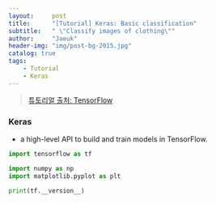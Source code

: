 ```yaml
---
layout:     post
title:      "[Tutorial] Keras: Basic classification"
subtitle:   " \"Classify images of clothing\""
author:     "Jaeuk"
header-img: "img/post-bg-2015.jpg"
catalog: true
tags:
    - Tutorial
    - Keras
---
```


> [튜토리얼 출처: TensorFlow](https://www.tensorflow.org/tutorials/keras/classification)

### Keras 

- a high-level API to build and train models in TensorFlow.

```python
import tensorflow as tf

import numpy as np
import matplotlib.pyplot as plt

print(tf.__version__)
```


